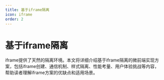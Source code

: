 ```yaml
---
title: 基于iframe隔离
icon: iframe
order: 2
---
```


# 基于iframe隔离

iframe提供了天然的隔离环境。本文将详细介绍基于iframe隔离的微前端实现方案，包括iframe创建、通信机制、样式隔离、性能考量、用户体验挑战等内容，帮助读者理解iframe方案的优缺点和适用场景。

